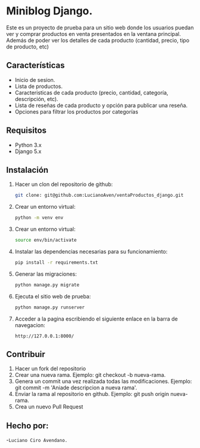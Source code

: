 # Miniblog Django.

Este es un proyecto de prueba para un sitio web donde los usuarios puedan ver y comprar productos en venta
presentados en la ventana principal. Además de poder ver los detalles de cada producto (cantidad, precio, tipo
de producto, etc)

## Características

- Inicio de sesion.
- Lista de productos.
- Caracteristicas de cada producto (precio, cantidad, categoría, descripción, etc).
- Lista de reseñas de cada producto y opción para publicar una reseña.
- Opciones para filtrar los productos por categorías

## Requisitos

- Python 3.x
- Django 5.x

## Instalación

1. Hacer un clon del repositorio de github:

    ```sh
    git clone: git@github.com:LucianoAven/ventaProductos_django.git
    ```

2. Crear un entorno virtual:

    ```sh
    python -m venv env
    ```

3. Crear un entorno virtual:

    ```sh
    source env/bin/activate
    ```

4. Instalar las dependencias necesarias para su funcionamiento:

    ```sh
    pip install -r requirements.txt
    ```

5. Generar las migraciones:

    ```sh
    python manage.py migrate
    ```

6. Ejecuta el sitio web de prueba:

    ```sh
    python manage.py runserver
    ```

7. Acceder a la pagina escribiendo el siguiente enlace en la barra de navegacion:

    ```
    http://127.0.0.1:8000/
     ```

## Contribuir

1. Hacer un fork del repositorio
2. Crear una nueva rama. Ejemplo: git checkout -b nueva-rama.
3. Genera un commit una vez realizada todas las modificaciones. Ejemplo: git commit -m 'Aniade descripcion a nueva rama'.
4.  Enviar la rama al repositorio en github. Ejemplo: git push origin nueva-rama.
5. Crea un nuevo Pull Request

## Hecho por:

-`Luciano Ciro Avendano.`